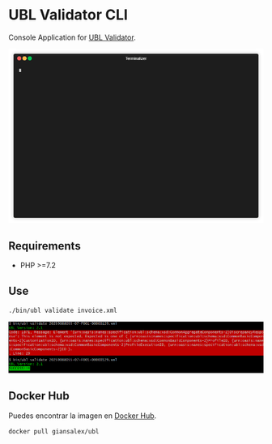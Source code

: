 # UBL Validator CLI

Console Application for [UBL Validator](https://github.com/thegreenter/ubl-validator).

<p align="center"><img src="/doc/demo.gif?raw=true"/></p>

## Requirements
- PHP >=7.2 

## Use

```sh
./bin/ubl validate invoice.xml
```

![Output result](doc/output.png)

## Docker Hub

Puedes encontrar la imagen en [Docker Hub](https://hub.docker.com/r/giansalex/ubl/).
```sh
docker pull giansalex/ubl
```
